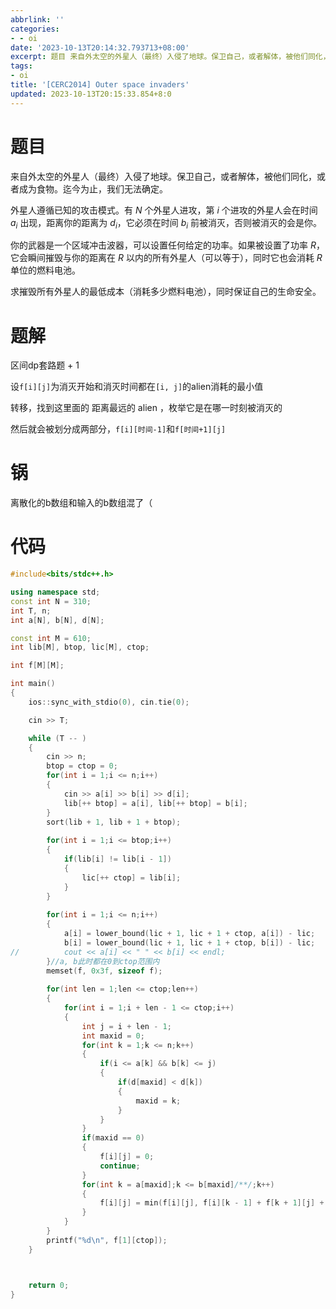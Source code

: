 ```yaml
---
abbrlink: ''
categories:
- - oi
date: '2023-10-13T20:14:32.793713+08:00'
excerpt: 题目 来自外太空的外星人（最终）入侵了地球。保卫自己，或者解体，被他们同化，或者成为食物。迄今为止，我们无法确定。 外星人遵循已知的攻击模式。有 N 个外星人进攻，第 i 个进攻的外星人会在时间 a_i 出现，距离你的距离为 d_i，它必须在时间 b_i 前被消灭，否则被消灭的会是你。 你的武器是一个区域冲击波器，可以设置任何给定的功率。如果被设置了功率 R，它会瞬间摧毁与你的距离在 R 以内的所...
tags:
- oi
title: '[CERC2014] Outer space invaders'
updated: 2023-10-13T20:15:33.854+8:0
---
```

# 题目

来自外太空的外星人（最终）入侵了地球。保卫自己，或者解体，被他们同化，或者成为食物。迄今为止，我们无法确定。

外星人遵循已知的攻击模式。有 $N$ 个外星人进攻，第 $i$ 个进攻的外星人会在时间 $a_i$ 出现，距离你的距离为 $d_i$，它必须在时间 $b_i$ 前被消灭，否则被消灭的会是你。

你的武器是一个区域冲击波器，可以设置任何给定的功率。如果被设置了功率 $R$，它会瞬间摧毁与你的距离在 $R$ 以内的所有外星人（可以等于），同时它也会消耗 $R$ 单位的燃料电池。

求摧毁所有外星人的最低成本（消耗多少燃料电池），同时保证自己的生命安全。

# 题解

区间dp套路题 + 1

设`f[i][j]`为消灭开始和消灭时间都在`[i, j]`的alien消耗的最小值

转移，找到这里面的 距离最远的 alien ，枚举它是在哪一时刻被消灭的

然后就会被划分成两部分，`f[i][时间-1]`和`f[时间+1][j]`

# 锅

离散化的b数组和输入的b数组混了（

# 代码

```cpp
#include<bits/stdc++.h>

using namespace std;
const int N = 310;
int T, n;
int a[N], b[N], d[N];

const int M = 610;
int lib[M], btop, lic[M], ctop; 

int f[M][M];

int main()
{
	ios::sync_with_stdio(0), cin.tie(0);

	cin >> T;

	while (T -- )
	{
		cin >> n;
		btop = ctop = 0;
		for(int i = 1;i <= n;i++)
		{
			cin >> a[i] >> b[i] >> d[i];
			lib[++ btop] = a[i], lib[++ btop] = b[i];
		}
		sort(lib + 1, lib + 1 + btop);
	
		for(int i = 1;i <= btop;i++)
		{
			if(lib[i] != lib[i - 1])
			{
				lic[++ ctop] = lib[i];
			}
		}
	
		for(int i = 1;i <= n;i++)
		{
			a[i] = lower_bound(lic + 1, lic + 1 + ctop, a[i]) - lic;
			b[i] = lower_bound(lic + 1, lic + 1 + ctop, b[i]) - lic;
//			cout << a[i] << " " << b[i] << endl;
		}//a, b此时都在0到ctop范围内 
		memset(f, 0x3f, sizeof f);
	
		for(int len = 1;len <= ctop;len++)
		{
			for(int i = 1;i + len - 1 <= ctop;i++)
			{
				int j = i + len - 1;
				int maxid = 0;
				for(int k = 1;k <= n;k++)
				{
					if(i <= a[k] && b[k] <= j)
					{
						if(d[maxid] < d[k])
						{
							maxid = k;
						}
					}
				}
				if(maxid == 0)
				{
					f[i][j] = 0;
					continue;
				}
				for(int k = a[maxid];k <= b[maxid]/**/;k++)
				{
					f[i][j] = min(f[i][j], f[i][k - 1] + f[k + 1][j] + d[maxid]);
				}
			}
		}
		printf("%d\n", f[1][ctop]);
	}



	return 0;
}
```
